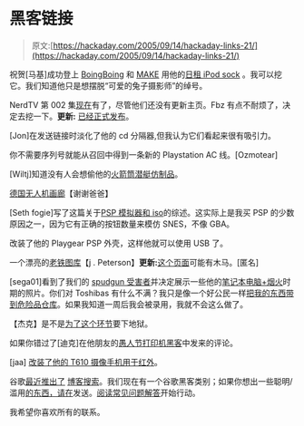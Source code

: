 # 黑客链接

> 原文:[https://hackaday.com/2005/09/14/hackaday-links-21/](https://hackaday.com/2005/09/14/hackaday-links-21/)

祝贺[马基]成功登上 [BoingBoing](http://www.boingboing.net/2005/09/13/embroider_a_skull_on.html) 和 [MAKE](http://www.makezine.com/blog/archive/2005/09/how_to_embroide.html) 用他的[日租 iPod sock](http://geektechnique.org/index.php?id=218) 。我可以挖它。我们知道他只是想摆脱“可爱的兔子摄影师”的绰号。

NerdTV 第 002 集[现在](http://distribution.nerdtv.net/video/NTV002/)有了，尽管他们还没有更新主页。Fbz 有点不耐烦了，决定去挖一下。**更新:** [已经正式发布](http://www.pbs.org/cringely/nerdtv/)。

[Jon]在发送链接时淡化了他的 cd 分隔器,但我认为它们看起来很有吸引力。

你不需要序列号就能从召回中得到一条新的 Playstation AC 线。[Ozmotear]

[Wiltj]知道没有人会想偷他的[火箭筒潜艇仿制品](http://www.wiltj.com/hack/gsub)。

[德国无人机画廊](http://kai.iks-jena.de/bigb/mav.html)【谢谢爸爸】

[Seth fogie]写了这篇关于[PSP 模拟器和 iso](http://www.informit.com/articles/article.asp?p=415794&rl=1)的综述。这实际上是我买 PSP 的少数原因之一，因为它有正确的按钮数量来模仿 SNES，不像 GBA。

改装了他的 Playgear PSP 外壳，这样他就可以使用 USB 了。

一个漂亮的[老铁图库](http://www.thegalleryofoldiron.com/)【j . Peterson】**更新:**[这个页面](http://www.thegalleryofoldiron.com/2860.HTM)可能有木马。[匿名]

[sega01]看到了我们的 [spudgun 受害者](http://www.flickr.com/photos/tma3/)并决定展示一些他的[笔记本电脑+烟火](http://www.freewebs.com.nyud.net:8090/doslinux/index.htm)时期的照片。你们对 Toshibas 有什么不满？我只是像一个好公民一样[把我的东西带到危险品仓库](http://www.weblogsinc.com/common/images/3249247479280993.JPG)。如果我知道一周后我会被录用，我就不会这么做了。

【杰克】是不是[为了这个环节](http://fishki.net/podborka/boevhomyak.jpg)要下地狱。

如果你错过了[迪克]在他朋友的[愚人节打印机黑客](http://web.kellegous.com/scratch/2003/printers1KBXB/)中发来的评论。

[jaa] [改装了他的 T610 摄像手机用于红外](http://jaa.technova.com.mv/2005/09/hacking-se-t610-camera-for-ir.html)。

谷歌[最近推出了](http://google.weblogsinc.com/entry/1234000250058768/) [博客搜索](http://blogsearch.google.com/)。我们现在有一个谷歌黑客类别；如果你想出一些聪明/滥用[的东西，请在](http://www.hackaday.com/tips)发送。[阅读常见问题解答](http://www.google.com/help/about_blogsearch.html)开始行动。

我希望你喜欢所有的联系。